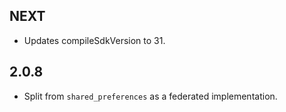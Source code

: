 ## NEXT

* Updates compileSdkVersion to 31.

## 2.0.8

* Split from `shared_preferences` as a federated implementation.
